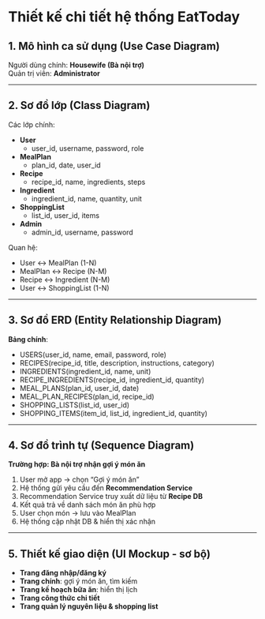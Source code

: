 # Thiết kế chi tiết hệ thống EatToday

## 1. Mô hình ca sử dụng (Use Case Diagram)

Người dùng chính: **Housewife (Bà nội trợ)**  
Quản trị viên: **Administrator**


---

## 2. Sơ đồ lớp (Class Diagram)

Các lớp chính:

- **User**
  - user_id, username, password, role
- **MealPlan**
  - plan_id, date, user_id
- **Recipe**
  - recipe_id, name, ingredients, steps
- **Ingredient**
  - ingredient_id, name, quantity, unit
- **ShoppingList**
  - list_id, user_id, items
- **Admin**
  - admin_id, username, password

Quan hệ:
- User ↔ MealPlan (1-N)
- MealPlan ↔ Recipe (N-M)
- Recipe ↔ Ingredient (N-M)
- User ↔ ShoppingList (1-N)

---

## 3. Sơ đồ ERD (Entity Relationship Diagram)

**Bảng chính**:

- USERS(user_id, name, email, password, role)
- RECIPES(recipe_id, title, description, instructions, category)
- INGREDIENTS(ingredient_id, name, unit)
- RECIPE_INGREDIENTS(recipe_id, ingredient_id, quantity)
- MEAL_PLANS(plan_id, user_id, date)
- MEAL_PLAN_RECIPES(plan_id, recipe_id)
- SHOPPING_LISTS(list_id, user_id)
- SHOPPING_ITEMS(item_id, list_id, ingredient_id, quantity)

---

## 4. Sơ đồ trình tự (Sequence Diagram)

**Trường hợp: Bà nội trợ nhận gợi ý món ăn**

1. User mở app → chọn “Gợi ý món ăn”
2. Hệ thống gửi yêu cầu đến **Recommendation Service**
3. Recommendation Service truy xuất dữ liệu từ **Recipe DB**
4. Kết quả trả về danh sách món ăn phù hợp
5. User chọn món → lưu vào MealPlan
6. Hệ thống cập nhật DB & hiển thị xác nhận


---

## 5. Thiết kế giao diện (UI Mockup - sơ bộ)

- **Trang đăng nhập/đăng ký**
- **Trang chính**: gợi ý món ăn, tìm kiếm
- **Trang kế hoạch bữa ăn**: hiển thị lịch
- **Trang công thức chi tiết**
- **Trang quản lý nguyên liệu & shopping list**

